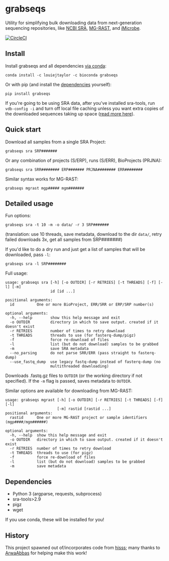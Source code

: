 # grabseqs

Utility for simplifying bulk downloading data from next-generation sequencing repositories, like [NCBI SRA](https://www.ncbi.nlm.nih.gov/sra/), [MG-RAST](http://www.mg-rast.org/), and [iMicrobe](https://www.imicrobe.us/).

[![CircleCI](https://circleci.com/gh/louiejtaylor/grabseqs.svg?style=shield)](https://circleci.com/gh/louiejtaylor/grabseqs)

## Install

Install grabseqs and all dependencies [via conda](https://conda.io/docs/user-guide/getting-started.html):

    conda install -c louiejtaylor -c bioconda grabseqs

Or with pip (and install the [dependencies](https://github.com/louiejtaylor/grabseqs#dependencies) yourself):

    pip install grabseqs
    
If you're going to be using SRA data, after you've installed sra-tools, run `vdb-config -i` and turn off local file caching unless you want extra copies of the downloaded sequences taking up space ([read more here](https://github.com/ncbi/sra-tools/wiki/Toolkit-Configuration)).

## Quick start

Download all samples from a single SRA Project:

    grabseqs sra SRP#######
    
Or any combination of projects (S/ERP), runs (S/ERR), BioProjects (PRJNA):

    grabseqs sra SRR######## ERP####### PRJNA######## ERR########

Similar syntax works for MG-RAST:

    grabseqs mgrast mgp##### mgm#######

## Detailed usage

Fun options:

    grabseqs sra -t 10 -m -o data/ -r 3 SRP#######

(translation: use 10 threads, save metadata, download to the dir `data/`, retry failed downloads 3x, get all samples from SRP#######)
    
If you'd like to do a dry run and just get a list of samples that will be downloaded, pass `-l`:
    
    grabseqs sra -l SRP########


Full usage:

    usage: grabseqs sra [-h] [-o OUTDIR] [-r RETRIES] [-t THREADS] [-f] [-l] [-m]
                        id [id ...]
                        
    positional arguments:
      id          One or more BioProject, ERR/SRR or ERP/SRP number(s)
      
    optional arguments:
      -h, --help        show this help message and exit
      -o OUTDIR         directory in which to save output. created if it doesn't exist
      -r RETRIES        number of times to retry download
      -t THREADS        threads to use (for fasterq-dump/pigz)
      -f                force re-download of files
      -l                list (but do not download) samples to be grabbed
      -m                save SRA metadata
      --no_parsing      do not parse SRR/ERR (pass straight to fasterq-dump)
      --use_fastq_dump  use legacy fastq-dump instead of fasterq-dump (no
                        multithreaded downloading)
 
Downloads .fastq.gz files to `OUTDIR` (or the working directory if not specified). If the `-m` flag is passed, saves metadata to `OUTDIR`.

Similar options are available for downloading from MG-RAST:

    usage: grabseqs mgrast [-h] [-o OUTDIR] [-r RETRIES] [-t THREADS] [-f] [-l]
                           [-m] rastid [rastid ...]
    positional arguments:
      rastid      One or more MG-RAST project or sample identifiers (mgp####/mgm######)

    optional arguments:
      -h, --help  show this help message and exit
      -o OUTDIR   directory in which to save output. created if it doesn't exist
      -r RETRIES  number of times to retry download
      -t THREADS  threads to use (for pigz)
      -f          force re-download of files
      -l          list (but do not download) samples to be grabbed
      -m          save metadata

## Dependencies
  
   - Python 3 (argparse, requests, subprocess)
   - sra-tools>2.9
   - pigz
   - wget

If you use conda, these will be installed for you!

## History

This project spawned out of/incorporates code from [hisss](https://github.com/louiejtaylor/hisss); many thanks to [ArwaAbbas](https://github.com/ArwaAbbas) for helping make this work!
